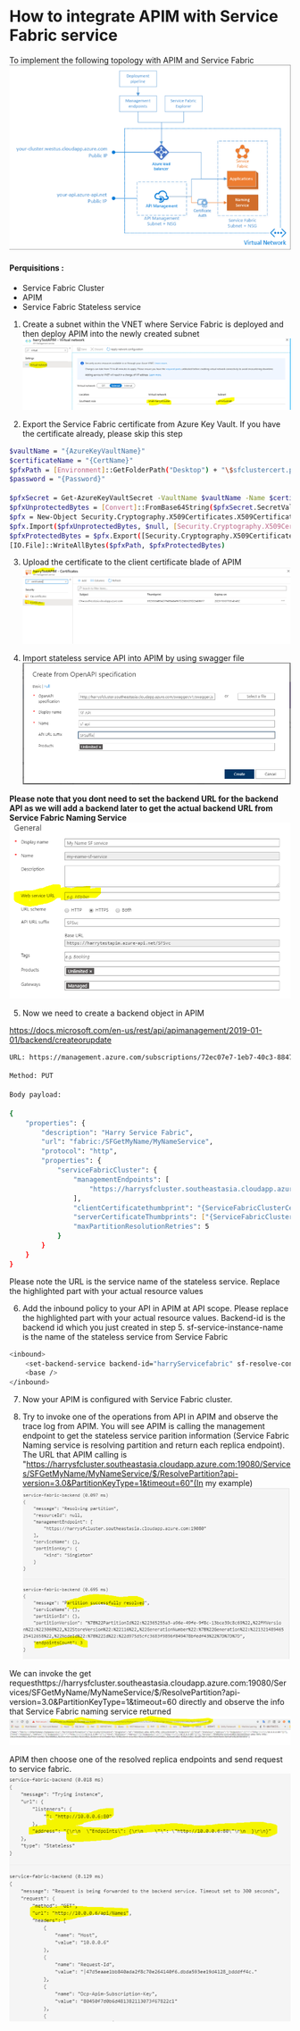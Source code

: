 # How to integrate APIM with Service Fabric service

To implement the following topology with APIM and Service Fabric
![](\images\topology.png?raw=true)

#### Perquisitions :
- Service Fabric Cluster
- APIM 
- Service Fabric Stateless service


1. Create a subnet within the VNET  where Service Fabric is deployed and then deploy APIM into the newly created subnet
![](\images\VirtualNetwork.png?raw=true)

2. Export the Service Fabric certificate from Azure Key Vault. If you have the certificate already, please skip this step

```sh
$vaultName = "{AzureKeyVaultName}"
$certificateName = "{CertName}"
$pfxPath = [Environment]::GetFolderPath("Desktop") + "\$sfclustercert.pfx"
$password = "{Password}"

$pfxSecret = Get-AzureKeyVaultSecret -VaultName $vaultName -Name $certificateName
$pfxUnprotectedBytes = [Convert]::FromBase64String($pfxSecret.SecretValueText)
$pfx = New-Object Security.Cryptography.X509Certificates.X509Certificate2
$pfx.Import($pfxUnprotectedBytes, $null, [Security.Cryptography.X509Certificates.X509KeyStorageFlags]::Exportable)
$pfxProtectedBytes = $pfx.Export([Security.Cryptography.X509Certificates.X509ContentType]::Pkcs12, $password)
[IO.File]::WriteAllBytes($pfxPath, $pfxProtectedBytes)
```

3. Upload the certificate to the client certificate blade of APIM
![](\images\clientcertblade.png?raw=true)

4. Import stateless service API into APIM by using swagger file
![](images\importapi.png?raw=true)

**Please note that you dont need to set the backend URL for the backend API as we will add a backend later to get the actual backend URL from Service Fabric Naming Service**
![](images\apisetting.png?raw=true)

5. Now we need to create a backend object in APIM 

https://docs.microsoft.com/en-us/rest/api/apimanagement/2019-01-01/backend/createorupdate
```sh
URL: https://management.azure.com/subscriptions/72ec07e7-1eb7-40c3-8847-075fd68da703/resourceGroups/HarryTestResourceGroup/providers/Microsoft.ApiManagement/service/harryTestAPIM/backends/harryServicefabric?api-version=2019-01-01

Method: PUT

Body payload:

{
	"properties": {
		"description": "Harry Service Fabric",
		"url": "fabric:/SFGetMyName/MyNameService",
		"protocol": "http",
		"properties": {
			"serviceFabricCluster": {
				"managementEndpoints": [
					"https://harrysfcluster.southeastasia.cloudapp.azure.com:19080"
				],
				"clientCertificatethumbprint": "{ServiceFabricClusterCertificateThumbprint}",
				"serverCertificateThumbprints": ["{ServiceFabricClusterCertificateThumbprint}"],
				"maxPartitionResolutionRetries": 5
			}
		}
	}
}
```

Please note the URL is the service name of the stateless service. Replace the highlighted part with your actual resource values


6. Add the inbound policy to your API in APIM at API scope. Please replace the highlighted part with your actual resource values. Backend-id is the backend id which you just created in step 5. sf-service-instance-name is the name of the stateless service from Service Fabric

```sh
<inbound>
	<set-backend-service backend-id="harryServicefabric" sf-resolve-condition="@(context.LastError?.Reason == "BackendConnectionFailure")" sf-service-instance-name="fabric:/SFGetMyName/MyNameService" />
	<base />
</inbound>
```

7. Now your APIM is configured with Service Fabric cluster.

8. Try to invoke one of the operations from API in APIM and observe the trace log from APIM. You will see APIM is calling the management endpoint to get the stateless service parition information  (Service Fabric Naming service is resolving partition and return each replica endpoint). The URL that APIM calling is "https://harrysfcluster.southeastasia.cloudapp.azure.com:19080/Services/SFGetMyName/MyNameService/$/ResolvePartition?api-version=3.0&PartitionKeyType=1&timeout=60"(In my example)
![](\images\resolvepartition.png?raw=true)

We can invoke the get requesthttps://harrysfcluster.southeastasia.cloudapp.azure.com:19080/Services/SFGetMyName/MyNameService/$/ResolvePartition?api-version=3.0&PartitionKeyType=1&timeout=60  directly and observe the info that Service Fabric naming service returned 
![](\images\namingserviceresolveresult.png?raw=true)

APIM then choose one of the resolved replica endpoints and send request to service fabric.
![](\images\apimforwardrequest.png?raw=true)
